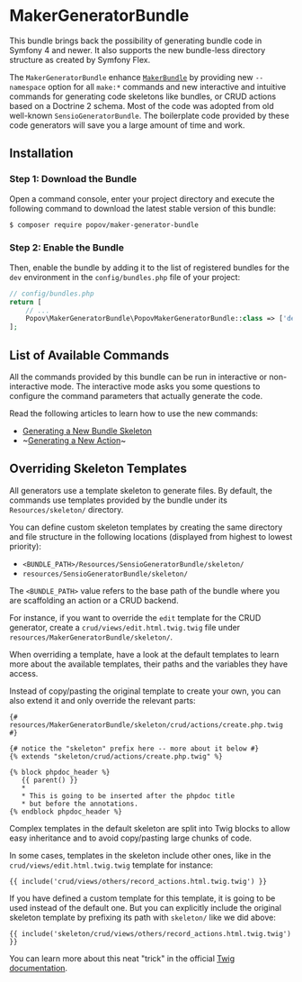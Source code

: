 MakerGeneratorBundle
=====================

This bundle brings back the possibility of generating bundle code in Symfony 4 and newer.
It also supports the new bundle-less directory structure as created by Symfony Flex. 

The `MakerGeneratorBundle` enhance [`MakerBundle`](https://github.com/symfony/maker-bundle) by providing new `--namespace` option for all `make:*` commands 
and new interactive and intuitive commands for generating
code skeletons like bundles, or CRUD actions based on a Doctrine 2 schema. 
Most of the code was adopted from old well-known `SensioGeneratorBundle`.
The boilerplate code provided by these code generators
will save you a large amount of time and work.

Installation
------------

### Step 1: Download the Bundle

Open a command console, enter your project directory and execute the
following command to download the latest stable version of this bundle:

```bash
$ composer require popov/maker-generator-bundle
```

### Step 2: Enable the Bundle

Then, enable the bundle by adding it to the list of registered bundles for the
`dev` environment in the `config/bundles.php` file of your project:
```php
// config/bundles.php
return [
    // ...
    Popov\MakerGeneratorBundle\PopovMakerGeneratorBundle::class => ['dev' => true],
];
```

List of Available Commands
--------------------------

All the commands provided by this bundle can be run in interactive or
non-interactive mode. The interactive mode asks you some questions to configure
the command parameters that actually generate the code.

Read the following articles to learn how to use the new commands:
 - [Generating a New Bundle Skeleton](Resources/doc/commands/generate_bundle.md)
 - ~[Generating a New Action](#)~

Overriding Skeleton Templates
-----------------------------

All generators use a template skeleton to generate files. By default, the
commands use templates provided by the bundle under its ``Resources/skeleton/``
directory.

You can define custom skeleton templates by creating the same directory and
file structure in the following locations (displayed from highest to lowest
priority):

* ``<BUNDLE_PATH>/Resources/SensioGeneratorBundle/skeleton/``
* ``resources/SensioGeneratorBundle/skeleton/``

The ``<BUNDLE_PATH>`` value refers to the base path of the bundle where you are
scaffolding an action or a CRUD backend.

For instance, if you want to override the `edit` template for the CRUD
generator, create a `crud/views/edit.html.twig.twig` file under
`resources/MakerGeneratorBundle/skeleton/`.

When overriding a template, have a look at the default templates to learn more
about the available templates, their paths and the variables they have access.

Instead of copy/pasting the original template to create your own, you can also
extend it and only override the relevant parts:

```twig
{# resources/MakerGeneratorBundle/skeleton/crud/actions/create.php.twig #}

{# notice the "skeleton" prefix here -- more about it below #}
{% extends "skeleton/crud/actions/create.php.twig" %}

{% block phpdoc_header %}
   {{ parent() }}
   *
   * This is going to be inserted after the phpdoc title
   * but before the annotations.
{% endblock phpdoc_header %}
```

Complex templates in the default skeleton are split into Twig blocks to allow
easy inheritance and to avoid copy/pasting large chunks of code.

In some cases, templates in the skeleton include other ones, like
in the `crud/views/edit.html.twig.twig` template for instance:

```twig
{{ include('crud/views/others/record_actions.html.twig.twig') }}
```

If you have defined a custom template for this template, it is going to be
used instead of the default one. But you can explicitly include the original
skeleton template by prefixing its path with `skeleton/` like we did above:

```twig
{{ include('skeleton/crud/views/others/record_actions.html.twig.twig') }}
```

You can learn more about this neat "trick" in the official [Twig documentation](http://twig.sensiolabs.org/doc/recipes.html#overriding-a-template-that-also-extends-itself).
